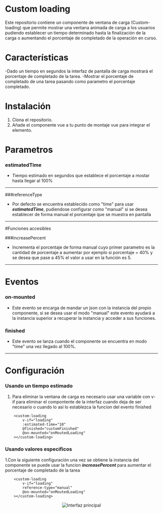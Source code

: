 # Custom loading
Este repositorio contiene un componente de ventana de carga (Custom-loading) que permite mostrar una ventana animada de carga a los usuarios pudiendo establecer un tiempo determinado hasta la finalización de la carga o aumentando el porcentaje de completado de la operación en curso.

# Características

-Dado un tiempo en segundos la interfaz de pantalla de carga mostrará el porcentaje de completado de la tarea.
-Mostrar el porcentaje de completado de una tarea pasando como parametro el porcentaje completado.

# Instalación

1. Clona el repositorio.
2. Añade el componente vue a tu punto de montaje vue para integrar el elemento.

# Parametros

### estimatedTime

- Tiempo estimado en segundos que establece el porcentaje a mostar hasta llegar al 100%
---

###referenceType

- Por defecto se encuentra establecido como "time" para usar ***estimatedTime***, pudiendose configurar como "manual" si se desea establecer de forma manual el porcentaje que se muestra en pantalla
---

#Funciones accesibles

###increasePercent

- Incrementa el porcentaje de forma manual cuyo primer parametro es la cantidad de porcentaje a aumentar por ejemplo si porcentaje = 40% y se desea que pase a 45% el valor a usar en la función es 5.
---
# Eventos

### on-mounted

- Este evento se encarga de mandar un json con la instancia del propio componente, si se desea usar el modo "manual" este evento ayudará a la instancia superior a recuperar la instancia y acceder a sus funciones.

### finished

- Este evento se lanza cuando el componente se encuentra en modo "time" una vez llegado al 100%.
---

# Configuración

### Usando un tiempo estimado 

1. Para eliminar la ventana de carga es necesario usar una variable con v-if para eliminar el compontente de la interfaz cuando deja de ser necesario o cuando lo asi lo establezca la funcion del evento finished
```
    <custom-loading
        v-if="loading"
        :estimated-time="10"
        @finished="customFinished"
        @on-mounted="onMoutedLoading"
    ></custom-loading>
```

### Usando valores especificos

1.Con la siguiente configuración una vez se obtiene la instancia del componente se puede usar la funcion ***increasePercent*** para aumentar el porcentaje de completado de la tarea

```
	<custom-loading
        v-if="loading"
        reference-type="manual"
        @on-mounted="onMoutedLoading"
    ></custom-loading>
```

<p align="center">
   <img src="./imagenes/loading.gif" alt="Interfaz principal">
</p>

